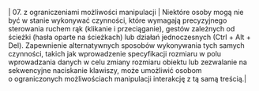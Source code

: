 | 07. z&nbsp;ograniczeniami możliwości manipulacji | Niektóre osoby mogą nie być w stanie wykonywać czynności, które wymagają precyzyjnego sterowania ruchem rąk (klikanie i przeciąganie),  gestów zależnych od ścieżki (hasła oparte na ścieżkach) lub działań jednoczesnych (Ctrl + Alt + Del). Zapewnienie alternatywnych sposobów wykonywania tych samych czynności, takich jak wprowadzenie specyfikacji rozmiaru w&nbsp;polu wprowadzania danych w&nbsp;celu zmiany rozmiaru obiektu lub zezwalanie na sekwencyjne naciskanie klawiszy, może umożliwić osobom o&nbsp;ograniczonych możliwościach manipulacji interakcję z&nbsp;tą samą treścią.|